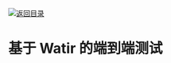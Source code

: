 [![返回目录](https://i.postimg.cc/50XLzC7C/image.png)](https://github.com/wx-chevalier/Web-Series/)

# 基于 Watir 的端到端测试
